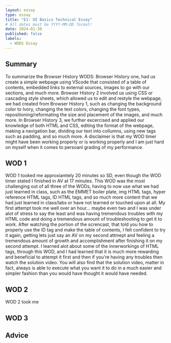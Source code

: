 ```yaml
---
layout: essay
type: essay
title: "E1: UI Basics Technical Essay"
# All dates must be YYYY-MM-DD format!
date: 2024-01-30
published: false
labels:
  - WODS Essay
---
```


## Summary 

To summarize the Browser History WODS: Browser History one, had us create a simple webpage using VScode that consisted of a table of contents, embedded links to external sources, images to go with our sections, and much more. Browser History 2 involved us using CSS or cascading style sheets, which allowed us to edit and restyle the webpage, we had created from Browser History 1, such as changing the background color to Ivory, changing the text colors, changing the font types, repositioning/reformating the size and placement of the images, and much more. In Browser History 3, we further excercised and applied our knowledge of both HTML and CSS, editing the format of the webpage, making a navigation bar, dividing our text into collumns, using new tags such as padding, and so much more. A disclaimer is that my WOD timer might have been working properly or is working properly and I am just hard on myself when it comes to persoanl grading of my performance.

## WOD 1

WOD 1 tooked me approxiamtely 20 minutes so SD, even though the WOD timer stated I finished in AV at 17 minutes. This WOD was the most challenging out of all three of the WODs, having to now use what we had just learned in class, such as the EMMET boiler plate, img HTML tags, hyper reference HTML tags, ID HTML tags, and so much more content that we had just learned in class/labs or have not learned or touched upon at all. My first attempt took me well over an hour... maybe even two and I was under alot of stress to say the least and was having tremendous troubles with my HTML code and doing a tremendous amount of troubleshooting to get it to work. After watching the portion of the screncast, that told you how to properly use the ID tag and make the table of contents, I felt confident to try it again, getting lets just say an AV on my second attmept and feeling a tremendous amount of growth and accomplishment after finishing it on my second attempt. I learned alot about some of the innerworkings of HTML tags, through this WOD, and I had learned that it is much more rewarding and beneficial to attempt it first and then if you're having any troubles then watch the solution video. You will also find that the solution video, matter in fact, always is able to execute what you want it to do in a much easier and simpler fashion than you would have thought it would have needed.

## WOD 2

WOD 2 took me 

## WOD 3


## Advice

